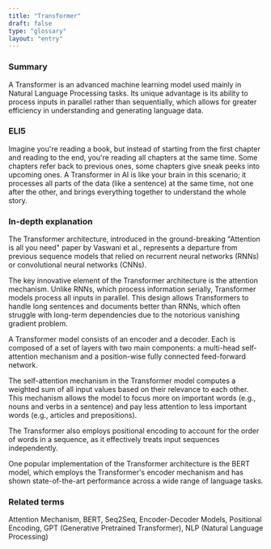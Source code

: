 ```yaml
---
title: "Transformer"
draft: false
type: "glossary"
layout: "entry"
---
```


### Summary

A Transformer is an advanced machine learning model used mainly in Natural Language Processing tasks. Its unique advantage is its ability to process inputs in parallel rather than sequentially, which allows for greater efficiency in understanding and generating language data.

### ELI5

Imagine you're reading a book, but instead of starting from the first chapter and reading to the end, you're reading all chapters at the same time. Some chapters refer back to previous ones, some chapters give sneak peeks into upcoming ones. A Transformer in AI is like your brain in this scenario; it processes all parts of the data (like a sentence) at the same time, not one after the other, and brings everything together to understand the whole story.

### In-depth explanation

The Transformer architecture, introduced in the ground-breaking "Attention is all you need" paper by Vaswani et al., represents a departure from previous sequence models that relied on recurrent neural networks (RNNs) or convolutional neural networks (CNNs). 

The key innovative element of the Transformer architecture is the attention mechanism. Unlike RNNs, which process information serially, Transformer models process all inputs in parallel. This design allows Transformers to handle long sentences and documents better than RNNs, which often struggle with long-term dependencies due to the notorious vanishing gradient problem. 

A Transformer model consists of an encoder and a decoder. Each is composed of a set of layers with two main components: a multi-head self-attention mechanism and a position-wise fully connected feed-forward network. 

The self-attention mechanism in the Transformer model computes a weighted sum of all input values based on their relevance to each other. This mechanism allows the model to focus more on important words (e.g., nouns and verbs in a sentence) and pay less attention to less important words (e.g., articles and prepositions). 

The Transformer also employs positional encoding to account for the order of words in a sequence, as it effectively treats input sequences independently. 

One popular implementation of the Transformer architecture is the BERT model, which employs the Transformer's encoder mechanism and has shown state-of-the-art performance across a wide range of language tasks.

### Related terms

Attention Mechanism, BERT, Seq2Seq, Encoder-Decoder Models, Positional Encoding, GPT (Generative Pretrained Transformer), NLP (Natural Language Processing)

